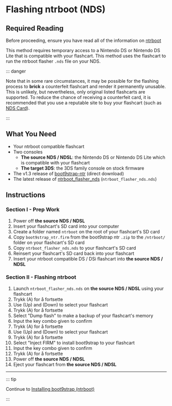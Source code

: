 # Flashing ntrboot (NDS)

## Required Reading

Before proceeding, ensure you have read all of the information on [ntrboot](ntrboot)

This method requires temporary access to a Nintendo DS or Nintendo DS Lite that is compatible with your flashcart. This method uses the flashcart to run the ntrboot flasher `.nds` file on your NDS.

::: danger

Note that in some rare circumstances, it may be possible for the flashing process to **brick** a counterfeit flashcart and render it permanently unusable. This is unlikely, but nevertheless, only original listed flashcarts are supported. To reduce the chance of receiving a counterfeit card, it is recommended that you use a reputable site to buy your flashcart (such as [NDS Card](https://www.nds-card.com/)).

:::

## What You Need

- Your ntrboot compatible flashcart
- Two consoles
    - **The source NDS / NDSL**: the Nintendo DS or Nintendo DS Lite which is compatible with your flashcart
    - **The target 3DS**: the 3DS family console on stock firmware
- The v1.3 release of [boot9strap-ntr](https://github.com/SciresM/boot9strap/releases/download/1.3/boot9strap-1.3-ntr.zip) (direct download)
- The latest release of [ntrboot_flasher_nds](https://github.com/jason0597/ntrboot_flasher_nds/releases/latest) (`ntrboot_flasher_nds.nds`)

## Instructions

### Section I - Prep Work

1. Power off **the source NDS / NDSL**
2. Insert your flashcart's SD card into your computer
3. Create a folder named `ntrboot` on the root of your flashcart's SD card
4. Copy `boot9strap_ntr.firm` from the boot9strap ntr `.zip` to the `/ntrboot/` folder on your flashcart's SD card
5. Copy `ntrboot_flasher_nds.nds` to your flashcart's SD card
6. Reinsert your flashcart's SD card back into your flashcart
7. Insert your ntrboot compatible DS / DSi flashcart into **the source NDS / NDSL**

### Section II - Flashing ntrboot

1. Launch `ntrboot_flasher_nds.nds` on **the source NDS / NDSL** using your flashcart
2. Trykk (A) for å fortsette
3. Use (Up) and (Down) to select your flashcart
4. Trykk (A) for å fortsette
5. Select "Dump flash" to make a backup of your flashcart's memory
6. Input the key combo given to confirm
7. Trykk (A) for å fortsette
8. Use (Up) and (Down) to select your flashcart
9. Trykk (A) for å fortsette
10. Select "Inject FIRM" to install boot9strap to your flashcart
11. Input the key combo given to confirm
12. Trykk (A) for å fortsette
13. Power off **the source NDS / NDSL**
14. Eject your flashcart from **the source NDS / NDSL**

___

::: tip

Continue to [Installing boot9strap (ntrboot)](installing-boot9strap-\(ntrboot\))

:::
